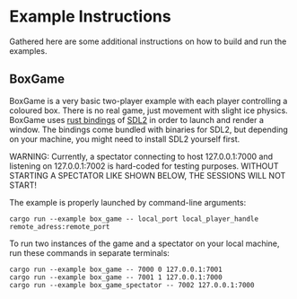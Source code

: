 # Example Instructions

Gathered here are some additional instructions on how to build and run the examples.

## BoxGame
BoxGame is a very basic two-player example with each player controlling a coloured box. There is no real game, just movement with slight ice physics. BoxGame uses [rust bindings](https://github.com/Rust-SDL2/rust-sdl2) of [SDL2](https://www.libsdl.org/) in order to launch and render a window. The bindings come bundled with binaries for SDL2, but depending on your machine, you might need to install SDL2 yourself first.

WARNING: Currently, a spectator connecting to host 127.0.0.1:7000 and listening on 127.0.0.1:7002 is hard-coded for testing purposes. WITHOUT STARTING A SPECTATOR LIKE SHOWN BELOW, THE SESSIONS WILL NOT START!

The example is properly launched by command-line arguments:
```
cargo run --example box_game -- local_port local_player_handle remote_adress:remote_port
```


To run two instances of the game and a spectator on your local machine, run these commands in separate terminals:
```
cargo run --example box_game -- 7000 0 127.0.0.1:7001 
cargo run --example box_game -- 7001 1 127.0.0.1:7000 
cargo run --example box_game_spectator -- 7002 127.0.0.1:7000 
```
